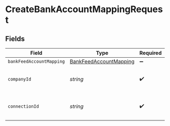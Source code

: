 # CreateBankAccountMappingRequest


## Fields

| Field                                                                   | Type                                                                    | Required                                                                | Description                                                             | Example                                                                 |
| ----------------------------------------------------------------------- | ----------------------------------------------------------------------- | ----------------------------------------------------------------------- | ----------------------------------------------------------------------- | ----------------------------------------------------------------------- |
| `bankFeedAccountMapping`                                                | [BankFeedAccountMapping](../../models/shared/BankFeedAccountMapping.md) | :heavy_minus_sign:                                                      | N/A                                                                     |                                                                         |
| `companyId`                                                             | *string*                                                                | :heavy_check_mark:                                                      | N/A                                                                     | 8a210b68-6988-11ed-a1eb-0242ac120002                                    |
| `connectionId`                                                          | *string*                                                                | :heavy_check_mark:                                                      | N/A                                                                     | 2e9d2c44-f675-40ba-8049-353bfcb5e171                                    |
